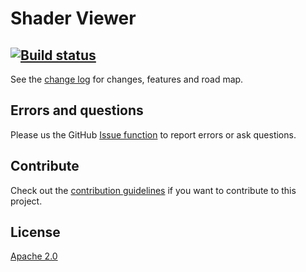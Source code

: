 # Shader Viewer

[![Build status](https://ci.appveyor.com/api/projects/status/tnkhegkpjy5vyf6s?svg=true)](https://ci.appveyor.com/project/danielscherzer/shaderviewer)
---------------------------------------


See the [change log](CHANGELOG.md) for changes, features and road map.


## Errors and questions
Please us the GitHub [Issue function](https://github.com/danielscherzer/ShaderViewer/issues/new) to report errors or ask questions.

## Contribute
Check out the [contribution guidelines](CONTRIBUTING.md) if you want to contribute to this project.

## License
[Apache 2.0](http://www.apache.org/licenses/LICENSE-2.0)